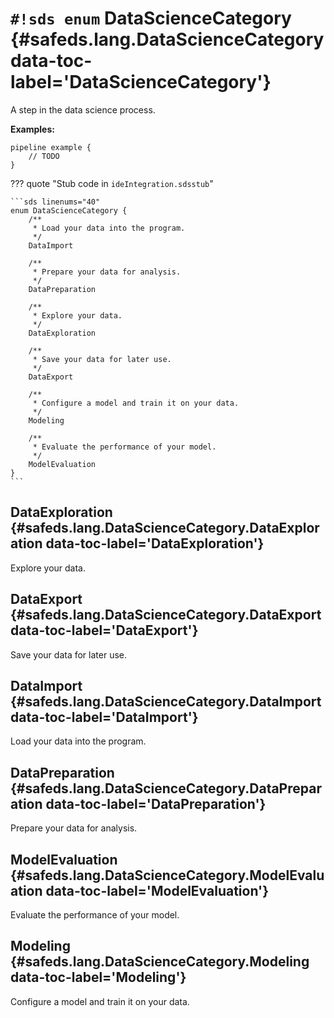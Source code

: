 # `#!sds enum` DataScienceCategory {#safeds.lang.DataScienceCategory data-toc-label='DataScienceCategory'}

A step in the data science process.

**Examples:**

```sds
pipeline example {
    // TODO
}
```

??? quote "Stub code in `ideIntegration.sdsstub`"

    ```sds linenums="40"
    enum DataScienceCategory {
        /**
         * Load your data into the program.
         */
        DataImport

        /**
         * Prepare your data for analysis.
         */
        DataPreparation

        /**
         * Explore your data.
         */
        DataExploration

        /**
         * Save your data for later use.
         */
        DataExport

        /**
         * Configure a model and train it on your data.
         */
        Modeling

        /**
         * Evaluate the performance of your model.
         */
        ModelEvaluation
    }
    ```

## DataExploration {#safeds.lang.DataScienceCategory.DataExploration data-toc-label='DataExploration'}

Explore your data.

## DataExport {#safeds.lang.DataScienceCategory.DataExport data-toc-label='DataExport'}

Save your data for later use.

## DataImport {#safeds.lang.DataScienceCategory.DataImport data-toc-label='DataImport'}

Load your data into the program.

## DataPreparation {#safeds.lang.DataScienceCategory.DataPreparation data-toc-label='DataPreparation'}

Prepare your data for analysis.

## ModelEvaluation {#safeds.lang.DataScienceCategory.ModelEvaluation data-toc-label='ModelEvaluation'}

Evaluate the performance of your model.

## Modeling {#safeds.lang.DataScienceCategory.Modeling data-toc-label='Modeling'}

Configure a model and train it on your data.
